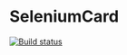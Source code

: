 # SeleniumCard
[![Build status](https://ci.appveyor.com/api/projects/status/xja3hl93xmo8m7lv?svg=true)](https://ci.appveyor.com/project/ArtVitaliy/seleniumcard)
